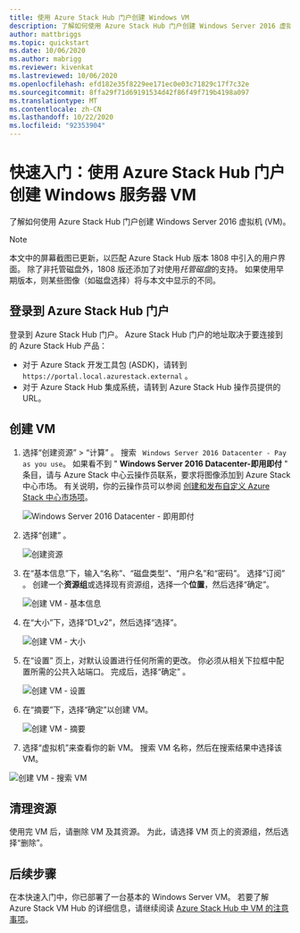 ```yaml
---
title: 使用 Azure Stack Hub 门户创建 Windows VM
description: 了解如何使用 Azure Stack Hub 门户创建 Windows Server 2016 虚拟机 (VM)。
author: mattbriggs
ms.topic: quickstart
ms.date: 10/06/2020
ms.author: mabrigg
ms.reviewer: kivenkat
ms.lastreviewed: 10/06/2020
ms.openlocfilehash: efd182e35f8229ee171ec0e03c71829c17f7c32e
ms.sourcegitcommit: 8ffa29f71d69191534d42f86f49f719b4198a097
ms.translationtype: MT
ms.contentlocale: zh-CN
ms.lasthandoff: 10/22/2020
ms.locfileid: "92353904"
---
```

# <a name="quickstart-create-a-windows-server-vm-with-the-azure-stack-hub-portal"></a>快速入门：使用 Azure Stack Hub 门户创建 Windows 服务器 VM

了解如何使用 Azure Stack Hub 门户创建 Windows Server 2016 虚拟机 (VM)。

> [!NOTE]  
> 本文中的屏幕截图已更新，以匹配 Azure Stack Hub 版本 1808 中引入的用户界面。 除了非托管磁盘外，1808 版还添加了对使用*托管磁盘*的支持。 如果使用早期版本，则某些图像（如磁盘选择）将与本文中显示的不同。  


## <a name="sign-in-to-the-azure-stack-hub-portal"></a>登录到 Azure Stack Hub 门户

登录到 Azure Stack Hub 门户。 Azure Stack Hub 门户的地址取决于要连接到的 Azure Stack Hub 产品：

* 对于 Azure Stack 开发工具包 (ASDK)，请转到 `https://portal.local.azurestack.external` 。
* 对于 Azure Stack Hub 集成系统，请转到 Azure Stack Hub 操作员提供的 URL。

## <a name="create-a-vm"></a>创建 VM

1. 选择“创建资源”   > “计算”  。 搜索 ` Windows Server 2016 Datacenter - Pay as you use`。
    如果看不到 " **Windows Server 2016 Datacenter-即用即付** " 条目，请与 Azure Stack 中心云操作员联系，要求将图像添加到 Azure Stack 中心市场。 有关说明，你的云操作员可以参阅 [创建和发布自定义 Azure Stack 中心市场项](../operator/azure-stack-create-and-publish-marketplace-item.md)。

    ![Windows Server 2016 Datacenter - 即用即付](./media/azure-stack-quick-windows-portal/image1a.png)

1. 选择“创建”  。

    ![创建资源](./media/azure-stack-quick-windows-portal/image2a.png)

1. 在“基本信息”下，输入“名称”、“磁盘类型”、“用户名”和“密码”。      选择“订阅”  。 创建一个**资源组**或选择现有资源组，选择一个**位置**，然后选择“确定”。 

    ![创建 VM - 基本信息](./media/azure-stack-quick-windows-portal/image3a.png)

1. 在“大小”下，选择“D1_v2”，然后选择“选择”。   

    ![创建 VM - 大小](./media/azure-stack-quick-windows-portal/image4a.png)

1. 在“设置”  页上，对默认设置进行任何所需的更改。 你必须从相关下拉框中配置所需的公共入站端口。 完成后，选择“确定”  。

    ![创建 VM - 设置](./media/azure-stack-quick-windows-portal/image5a.png)

1. 在“摘要”下，选择“确定”以创建 VM。  

    ![创建 VM - 摘要](./media/azure-stack-quick-windows-portal/image6a.png)

1. 选择“虚拟机”来查看你的新 VM。  搜索 VM 名称，然后在搜索结果中选择该 VM。

![创建 VM - 搜索 VM](./media/azure-stack-quick-windows-portal/image7a.png)

## <a name="clean-up-resources"></a>清理资源

使用完 VM 后，请删除 VM 及其资源。 为此，请选择 VM 页上的资源组，然后选择“删除”。 

## <a name="next-steps"></a>后续步骤

在本快速入门中，你已部署了一台基本的 Windows Server VM。 若要了解 Azure Stack VM Hub 的详细信息，请继续阅读 [Azure Stack Hub 中 VM 的注意事项](azure-stack-vm-considerations.md)。
